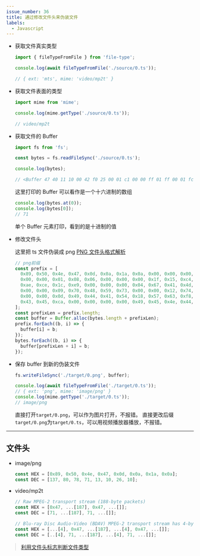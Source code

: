 ```yaml
---
issue_number: 36
title: 通过修改文件头来伪装文件
labels:
  - Javascript
---
```


- 获取文件真实类型

  ```javascript
  import { fileTypeFromFile } from 'file-type';

  console.log(await fileTypeFromFile('./source/0.ts'));

  // { ext: 'mts', mime: 'video/mp2t' }
  ```

- 获取文件表面的类型

  ```javascript
  import mime from 'mime';

  console.log(mime.getType('./source/0.ts'));

  // video/mp2t
  ```

- 获取文件的 Buffer

  ```javascript
  import fs from 'fs';

  const bytes = fs.readFileSync('./source/0.ts');

  console.log(bytes);

  // <Buffer 47 40 11 10 00 42 f0 25 00 01 c1 00 00 ff 01 ff 00 01 fc 80 14 48 12 01 06 46 46 6d 70 65 67 09 53 65 72 76 69 63 65 30 31 77 7c 43 ca ff ff ff ff ff ... 2931246 more bytes>
  ```

  这里打印的 Buffer 可以看作是一个十六进制的数组

  ```javascript
  console.log(bytes.at(0));
  console.log(bytes[0]);
  // 71
  ```

  单个 Buffer 元素打印，看到的是十进制的值

- 修改文件头

  这里把 ts 文件伪装成 png
  [PNG 文件头格式解析](https://blog.csdn.net/u013943420/article/details/76855416)

  ```javascript
  // png前缀
  const prefix = [
    0x89, 0x50, 0x4e, 0x47, 0x0d, 0x0a, 0x1a, 0x0a, 0x00, 0x00, 0x00, 0x0d, 0x49, 0x48, 0x44, 0x52, 0x00, 0x00, 0x00, 0x01, 0x00,
    0x00, 0x00, 0x01, 0x08, 0x06, 0x00, 0x00, 0x00, 0x1f, 0x15, 0xc4, 0x89, 0x00, 0x00, 0x00, 0x01, 0x73, 0x52, 0x47, 0x42, 0x00,
    0xae, 0xce, 0x1c, 0xe9, 0x00, 0x00, 0x00, 0x04, 0x67, 0x41, 0x4d, 0x41, 0x00, 0x00, 0xb1, 0x8f, 0x0b, 0xfc, 0x61, 0x05, 0x00,
    0x00, 0x00, 0x09, 0x70, 0x48, 0x59, 0x73, 0x00, 0x00, 0x12, 0x74, 0x00, 0x00, 0x12, 0x74, 0x01, 0xde, 0x66, 0x1f, 0x78, 0x00,
    0x00, 0x00, 0x0d, 0x49, 0x44, 0x41, 0x54, 0x18, 0x57, 0x63, 0xf8, 0xff, 0xff, 0xff, 0x7f, 0x00, 0x09, 0xfb, 0x03, 0xfd, 0x05,
    0x43, 0x45, 0xca, 0x00, 0x00, 0x00, 0x00, 0x49, 0x45, 0x4e, 0x44, 0xae, 0x42, 0x60, 0x82,
  ];
  const prefixLen = prefix.length;
  const buffer = Buffer.alloc(bytes.length + prefixLen);
  prefix.forEach((b, i) => {
    buffer[i] = b;
  });
  bytes.forEach((b, i) => {
    buffer[prefixLen + i] = b;
  });
  ```

- 保存 buffer 到新的伪装文件

  ```javascript
  fs.writeFileSync('./target/0.png', buffer);

  console.log(await fileTypeFromFile('./target/0.ts'));
  // { ext: 'png', mime: 'image/png' }
  console.log(mime.getType('./target/0.ts'));
  // image/png
  ```

  直接打开`target/0.png`，可以作为图片打开，不报错。
  直接更改后缀`target/0.png`为`target/0.ts`，可以用视频播放器播放，不报错。

---

## 文件头

- image/png

  ```javascript
  const HEX = [0x89, 0x50, 0x4e, 0x47, 0x0d, 0x0a, 0x1a, 0x0a];
  const DEC = [137, 80, 78, 71, 13, 10, 26, 10];
  ```

- video/mp2t

  ```javascript
  // Raw MPEG-2 transport stream (188-byte packets)
  const HEX = [0x47, ...[187], 0x47, ...[]];
  const DEC = [71, ...[187], 71, ...[]];

  // Blu-ray Disc Audio-Video (BDAV) MPEG-2 transport stream has 4-byte TP_extra_header before each 188-byte packet
  const HEX = [...[4], 0x47, ...[187], ...[4], 0x47, ...[]];
  const DEC = [..[4], 71, ...[187], ...[4], 71, ...[]];
  ```

> [利用文件头标志判断文件类型](https://blog.mythsman.com/post/5d301940976abc05b345469f/)
